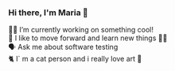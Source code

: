 ### Hi there, I'm Maria 👋
👩‍💻 I’m currently working on something cool!<br/>
🚀 I like to move forward and learn new things 📖🧠<br/>
🗣️ Ask me about software testing<br/>
🐈 I` m a cat person and i really love art 🎨<br/>
